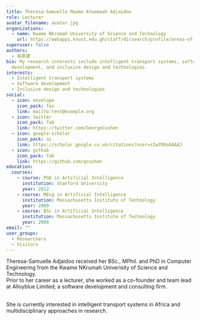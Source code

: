 ```yaml
---
title: Theresa-Samuelle Maame Atwemaah Adjaidoo
role: Lecturer
avatar_filename: avatar.jpg
organizations:
  - name: Kwame Nkrumah University of Science and Technology
    url: https://webapps.knust.edu.gh/staff/dirsearch/profile/areas-of-interest/7e6952af14b8.html#researchinterests
superuser: false
authors:
  - 吳恩達
bio: My research interests include intelligent transport systems, software
  development, and inclusive design and technologies.
interests:
  - Intelligent transport systems
  - Software development
  - Inclusive design and technologies
social:
  - icon: envelope
    icon_pack: fas
    link: mailto:test@example.org
  - icon: twitter
    icon_pack: fab
    link: https://twitter.com/GeorgeCushen
  - icon: google-scholar
    icon_pack: ai
    link: https://scholar.google.co.uk/citations?user=sIwtMXoAAAAJ
  - icon: github
    icon_pack: fab
    link: https://github.com/gcushen
education:
  courses:
    - course: PhD in Artificial Intelligence
      institution: Stanford University
      year: 2012
    - course: MEng in Artificial Intelligence
      institution: Massachusetts Institute of Technology
      year: 2009
    - course: BSc in Artificial Intelligence
      institution: Massachusetts Institute of Technology
      year: 2008
email: ""
user_groups:
  - Researchers
  - Visitors
---
```

<!--StartFragment-->

Theresa-Samuelle Adjaidoo received her BSc., MPhil. and PhD in Computer Engineering from the Kwame NKrumah Univerisity of Science and Technology.\
Prior to her career as a lecturer, she worked as a co-founder and team lead at Alloyblue Limited; a software development and consulting firm.

\
She is currently interested in intelligent transport systems in Africa and multidisciplinary approaches in research.

<!--EndFragment-->